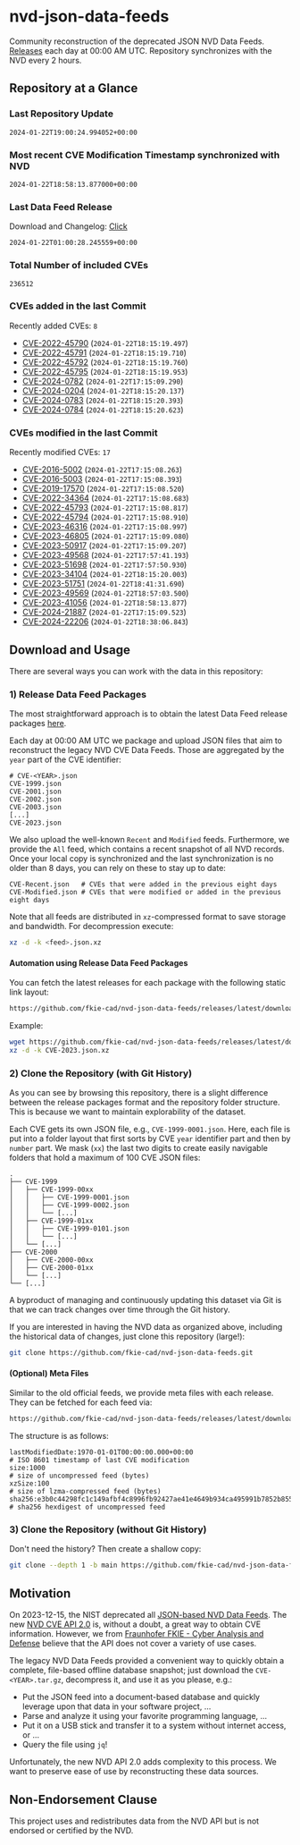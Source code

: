 # nvd-json-data-feeds

Community reconstruction of the deprecated JSON NVD Data Feeds. 
[Releases](https://github.com/fkie-cad/nvd-json-data-feeds/releases/latest) each day at 00:00 AM UTC.
Repository synchronizes with the NVD every 2 hours.

## Repository at a Glance

### Last Repository Update

```plain
2024-01-22T19:00:24.994052+00:00
```

### Most recent CVE Modification Timestamp synchronized with NVD

```plain
2024-01-22T18:58:13.877000+00:00
```

### Last Data Feed Release

Download and Changelog: [Click](https://github.com/fkie-cad/nvd-json-data-feeds/releases/latest)

```plain
2024-01-22T01:00:28.245559+00:00
```

### Total Number of included CVEs

```plain
236512
```

### CVEs added in the last Commit

Recently added CVEs: `8`

* [CVE-2022-45790](CVE-2022/CVE-2022-457xx/CVE-2022-45790.json) (`2024-01-22T18:15:19.497`)
* [CVE-2022-45791](CVE-2022/CVE-2022-457xx/CVE-2022-45791.json) (`2024-01-22T18:15:19.710`)
* [CVE-2022-45792](CVE-2022/CVE-2022-457xx/CVE-2022-45792.json) (`2024-01-22T18:15:19.760`)
* [CVE-2022-45795](CVE-2022/CVE-2022-457xx/CVE-2022-45795.json) (`2024-01-22T18:15:19.953`)
* [CVE-2024-0782](CVE-2024/CVE-2024-07xx/CVE-2024-0782.json) (`2024-01-22T17:15:09.290`)
* [CVE-2024-0204](CVE-2024/CVE-2024-02xx/CVE-2024-0204.json) (`2024-01-22T18:15:20.137`)
* [CVE-2024-0783](CVE-2024/CVE-2024-07xx/CVE-2024-0783.json) (`2024-01-22T18:15:20.393`)
* [CVE-2024-0784](CVE-2024/CVE-2024-07xx/CVE-2024-0784.json) (`2024-01-22T18:15:20.623`)


### CVEs modified in the last Commit

Recently modified CVEs: `17`

* [CVE-2016-5002](CVE-2016/CVE-2016-50xx/CVE-2016-5002.json) (`2024-01-22T17:15:08.263`)
* [CVE-2016-5003](CVE-2016/CVE-2016-50xx/CVE-2016-5003.json) (`2024-01-22T17:15:08.393`)
* [CVE-2019-17570](CVE-2019/CVE-2019-175xx/CVE-2019-17570.json) (`2024-01-22T17:15:08.520`)
* [CVE-2022-34364](CVE-2022/CVE-2022-343xx/CVE-2022-34364.json) (`2024-01-22T17:15:08.683`)
* [CVE-2022-45793](CVE-2022/CVE-2022-457xx/CVE-2022-45793.json) (`2024-01-22T17:15:08.817`)
* [CVE-2022-45794](CVE-2022/CVE-2022-457xx/CVE-2022-45794.json) (`2024-01-22T17:15:08.910`)
* [CVE-2023-46316](CVE-2023/CVE-2023-463xx/CVE-2023-46316.json) (`2024-01-22T17:15:08.997`)
* [CVE-2023-46805](CVE-2023/CVE-2023-468xx/CVE-2023-46805.json) (`2024-01-22T17:15:09.080`)
* [CVE-2023-50917](CVE-2023/CVE-2023-509xx/CVE-2023-50917.json) (`2024-01-22T17:15:09.207`)
* [CVE-2023-49568](CVE-2023/CVE-2023-495xx/CVE-2023-49568.json) (`2024-01-22T17:57:41.193`)
* [CVE-2023-51698](CVE-2023/CVE-2023-516xx/CVE-2023-51698.json) (`2024-01-22T17:57:50.930`)
* [CVE-2023-34104](CVE-2023/CVE-2023-341xx/CVE-2023-34104.json) (`2024-01-22T18:15:20.003`)
* [CVE-2023-51751](CVE-2023/CVE-2023-517xx/CVE-2023-51751.json) (`2024-01-22T18:41:31.690`)
* [CVE-2023-49569](CVE-2023/CVE-2023-495xx/CVE-2023-49569.json) (`2024-01-22T18:57:03.500`)
* [CVE-2023-41056](CVE-2023/CVE-2023-410xx/CVE-2023-41056.json) (`2024-01-22T18:58:13.877`)
* [CVE-2024-21887](CVE-2024/CVE-2024-218xx/CVE-2024-21887.json) (`2024-01-22T17:15:09.523`)
* [CVE-2024-22206](CVE-2024/CVE-2024-222xx/CVE-2024-22206.json) (`2024-01-22T18:38:06.843`)


## Download and Usage

There are several ways you can work with the data in this repository:

### 1) Release Data Feed Packages

The most straightforward approach is to obtain the latest Data Feed release packages [here](https://github.com/fkie-cad/nvd-json-data-feeds/releases/latest).

Each day at 00:00 AM UTC we package and upload JSON files that aim to reconstruct the legacy NVD CVE Data Feeds.
Those are aggregated by the `year` part of the CVE identifier:

```
# CVE-<YEAR>.json
CVE-1999.json
CVE-2001.json
CVE-2002.json
CVE-2003.json
[...]
CVE-2023.json
```

We also upload the well-known `Recent` and `Modified` feeds.
Furthermore, we provide the `All` feed, which contains a recent snapshot of all NVD records.
Once your local copy is synchronized and the last synchronization is no older than 8 days, you can rely on these to stay up to date:

```plain
CVE-Recent.json   # CVEs that were added in the previous eight days
CVE-Modified.json # CVEs that were modified or added in the previous eight days
```

Note that all feeds are distributed in `xz`-compressed format to save storage and bandwidth.
For decompression execute:

```sh
xz -d -k <feed>.json.xz
```


#### Automation using Release Data Feed Packages

You can fetch the latest releases for each package with the following static link layout:

```sh
https://github.com/fkie-cad/nvd-json-data-feeds/releases/latest/download/CVE-<YEAR>.json.xz
```

Example:

```sh
wget https://github.com/fkie-cad/nvd-json-data-feeds/releases/latest/download/CVE-2023.json.xz
xz -d -k CVE-2023.json.xz
```



### 2) Clone the Repository (with Git History)

As you can see by browsing this repository, there is a slight difference between the release packages format and the repository folder structure.
This is because we want to maintain explorability of the dataset.

Each CVE gets its own JSON file, e.g., `CVE-1999-0001.json`.
Here, each file is put into a folder layout that first sorts by CVE `year` identifier part and then by `number` part.
We mask (`xx`) the last two digits to create easily navigable folders that hold a maximum of 100 CVE JSON files:

```plain
.
├── CVE-1999
│   ├── CVE-1999-00xx
│   │   ├── CVE-1999-0001.json
│   │   ├── CVE-1999-0002.json
│   │   └── [...]
│   ├── CVE-1999-01xx
│   │   ├── CVE-1999-0101.json
│   │   └── [...]
│   └── [...]
├── CVE-2000
│   ├── CVE-2000-00xx
│   ├── CVE-2000-01xx
│   └── [...]
└── [...]
```

A byproduct of managing and continuously updating this dataset via Git is that we can track changes over time through the Git history.

If you are interested in having the NVD data as organized above, including the historical data of changes, just clone this repository (large!):

```sh
git clone https://github.com/fkie-cad/nvd-json-data-feeds.git
```

#### (Optional) Meta Files

Similar to the old official feeds, we provide meta files with each release. They can be fetched for each feed via:

```sh
https://github.com/fkie-cad/nvd-json-data-feeds/releases/latest/download/CVE-<YEAR>.meta
```

The structure is as follows:

```plain
lastModifiedDate:1970-01-01T00:00:00.000+00:00                          # ISO 8601 timestamp of last CVE modification
size:1000                                                               # size of uncompressed feed (bytes)
xzSize:100                                                              # size of lzma-compressed feed (bytes)
sha256:e3b0c44298fc1c149afbf4c8996fb92427ae41e4649b934ca495991b7852b855 # sha256 hexdigest of uncompressed feed
```


### 3) Clone the Repository (without Git History)

Don't need the history? Then create a shallow copy:

```sh
git clone --depth 1 -b main https://github.com/fkie-cad/nvd-json-data-feeds.git
```

## Motivation

On 2023-12-15, the NIST deprecated all [JSON-based NVD Data Feeds](https://nvd.nist.gov/vuln/data-feeds#divRetirementBanner-1).
The new [NVD CVE API 2.0](https://nvd.nist.gov/developers/vulnerabilities) is, without a doubt, a great way to obtain CVE information.
However, we from [Fraunhofer FKIE - Cyber Analysis and Defense](https://www.fkie.fraunhofer.de/en/departments/cad.html) believe that the API does not cover a variety of use cases.

The legacy NVD Data Feeds provided a convenient way to quickly obtain a complete, file-based offline database snapshot; just download the `CVE-<YEAR>.tar.gz`, decompress it, and use it as you please, e.g.:

* Put the JSON feed into a document-based database and quickly leverage upon that data in your software project, ...
* Parse and analyze it using your favorite programming language, ...
* Put it on a USB stick and transfer it to a system without internet access, or ...
* Query the file using `jq`!

Unfortunately, the new NVD API 2.0 adds complexity to this process.
We want to preserve ease of use by reconstructing these data sources.

## Non-Endorsement Clause

This project uses and redistributes data from the NVD API but is not endorsed or certified by the NVD.